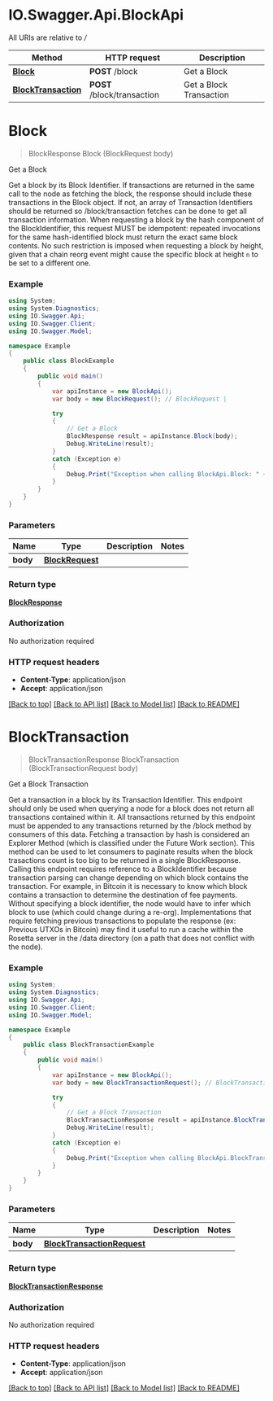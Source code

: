 # IO.Swagger.Api.BlockApi

All URIs are relative to */*

Method | HTTP request | Description
------------- | ------------- | -------------
[**Block**](BlockApi.md#block) | **POST** /block | Get a Block
[**BlockTransaction**](BlockApi.md#blocktransaction) | **POST** /block/transaction | Get a Block Transaction

<a name="block"></a>
# **Block**
> BlockResponse Block (BlockRequest body)

Get a Block

Get a block by its Block Identifier. If transactions are returned in the same call to the node as fetching the block, the response should include these transactions in the Block object. If not, an array of Transaction Identifiers should be returned so /block/transaction fetches can be done to get all transaction information. When requesting a block by the hash component of the BlockIdentifier, this request MUST be idempotent: repeated invocations for the same hash-identified block must return the exact same block contents. No such restriction is imposed when requesting a block by height, given that a chain reorg event might cause the specific block at height `n` to be set to a different one.

### Example
```csharp
using System;
using System.Diagnostics;
using IO.Swagger.Api;
using IO.Swagger.Client;
using IO.Swagger.Model;

namespace Example
{
    public class BlockExample
    {
        public void main()
        {
            var apiInstance = new BlockApi();
            var body = new BlockRequest(); // BlockRequest | 

            try
            {
                // Get a Block
                BlockResponse result = apiInstance.Block(body);
                Debug.WriteLine(result);
            }
            catch (Exception e)
            {
                Debug.Print("Exception when calling BlockApi.Block: " + e.Message );
            }
        }
    }
}
```

### Parameters

Name | Type | Description  | Notes
------------- | ------------- | ------------- | -------------
 **body** | [**BlockRequest**](BlockRequest.md)|  | 

### Return type

[**BlockResponse**](BlockResponse.md)

### Authorization

No authorization required

### HTTP request headers

 - **Content-Type**: application/json
 - **Accept**: application/json

[[Back to top]](#) [[Back to API list]](../README.md#documentation-for-api-endpoints) [[Back to Model list]](../README.md#documentation-for-models) [[Back to README]](../README.md)
<a name="blocktransaction"></a>
# **BlockTransaction**
> BlockTransactionResponse BlockTransaction (BlockTransactionRequest body)

Get a Block Transaction

Get a transaction in a block by its Transaction Identifier. This endpoint should only be used when querying a node for a block does not return all transactions contained within it. All transactions returned by this endpoint must be appended to any transactions returned by the /block method by consumers of this data. Fetching a transaction by hash is considered an Explorer Method (which is classified under the Future Work section). This method can be used to let consumers to paginate results when the  block trasactions count is too big to be returned in a single BlockResponse. Calling this endpoint requires reference to a BlockIdentifier because transaction parsing can change depending on which block contains the transaction. For example, in Bitcoin it is necessary to know which block contains a transaction to determine the destination of fee payments. Without specifying a block identifier, the node would have to infer which block to use (which could change during a re-org). Implementations that require fetching previous transactions to populate the response (ex: Previous UTXOs in Bitcoin) may find it useful to run a cache within the Rosetta server in the /data directory (on a path that does not conflict with the node).

### Example
```csharp
using System;
using System.Diagnostics;
using IO.Swagger.Api;
using IO.Swagger.Client;
using IO.Swagger.Model;

namespace Example
{
    public class BlockTransactionExample
    {
        public void main()
        {
            var apiInstance = new BlockApi();
            var body = new BlockTransactionRequest(); // BlockTransactionRequest | 

            try
            {
                // Get a Block Transaction
                BlockTransactionResponse result = apiInstance.BlockTransaction(body);
                Debug.WriteLine(result);
            }
            catch (Exception e)
            {
                Debug.Print("Exception when calling BlockApi.BlockTransaction: " + e.Message );
            }
        }
    }
}
```

### Parameters

Name | Type | Description  | Notes
------------- | ------------- | ------------- | -------------
 **body** | [**BlockTransactionRequest**](BlockTransactionRequest.md)|  | 

### Return type

[**BlockTransactionResponse**](BlockTransactionResponse.md)

### Authorization

No authorization required

### HTTP request headers

 - **Content-Type**: application/json
 - **Accept**: application/json

[[Back to top]](#) [[Back to API list]](../README.md#documentation-for-api-endpoints) [[Back to Model list]](../README.md#documentation-for-models) [[Back to README]](../README.md)
